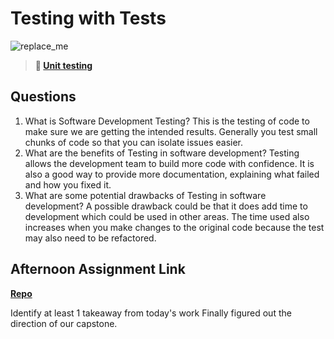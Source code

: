 # Testing with Tests

![replace_me](https://codeworks.blob.core.windows.net/public/assets/img/illustrations/placeholder.svg)

> **📖 [Unit testing](https://codeworksacademy.com/fs-student-guide/resources/wk8-9/03-Unit-Testing)**

## Questions

1. What is Software Development Testing?
  This is the testing of code to make sure we are getting the intended results.  Generally you test small chunks of code so that you can isolate issues easier.
2. What are the benefits of Testing in software development?
  Testing allows the development team to build more code with confidence.  It is also a good way to provide more documentation, explaining what failed and how you fixed it.
3. What are some potential drawbacks of Testing in software development?
  A possible drawback could be that it does add time to development which could be used in other areas.  The time used also increases when you make changes to the original code because the test may also need to be refactored.
## Afternoon Assignment Link

**[Repo](https://github.com/JacksonHagen/capstone)**

Identify at least 1 takeaway from today's work
Finally figured out the direction of our capstone.